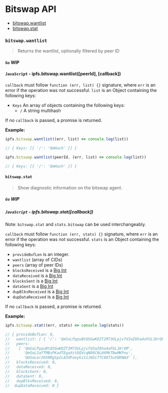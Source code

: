 # Bitswap API

* [bitswap.wantlist](#bitswapwantlist)
* [bitswap.stat](#bitswapstat)

### `bitswap.wantlist`

> Returns the wantlist, optionally filtered by peer ID

#### `Go` **WIP**

#### `JavaScript` - ipfs.bitswap.wantlist([peerId], [callback])

`callback` must follow `function (err, list) {}` signature, where `err` is an error if the operation was not successful. `list` is an Object containing the following keys:

- `Keys` An array of objects containing the following keys:
    - `/` A string multihash

If no `callback` is passed, a promise is returned.

**Example:**

```JavaScript
ipfs.bitswap.wantlist((err, list) => console.log(list))

// { Keys: [{ '/': 'QmHash' }] }

ipfs.bitswap.wantlist(peerId, (err, list) => console.log(list))

// { Keys: [{ '/': 'QmHash' }] }
```

#### `bitswap.stat`

> Show diagnostic information on the bitswap agent.

##### `Go` **WIP**

##### `JavaScript` - ipfs.bitswap.stat([callback])

Note: `bitswap.stat` and `stats.bitswap` can be used interchangeably.

`callback` must follow `function (err, stats) {}` signature, where `err` is an error if the operation was not successful. `stats` is an Object containing the following keys:

- `provideBufLen` is an integer.
- `wantlist` (array of CIDs)
- `peers` (array of peer IDs)
- `blocksReceived` is a [Big Int][1]
- `dataReceived` is a [Big Int][1]
- `blocksSent` is a [Big Int][1]
- `dataSent` is a [Big Int][1]
- `dupBlksReceived` is a [Big Int][1]
- `dupDataReceived` is a [Big Int][1]

If no `callback` is passed, a promise is returned.

**Example:**

```JavaScript
ipfs.bitswap.stat((err, stats) => console.log(stats))

// { provideBufLen: 0,
//   wantlist: [ { '/': 'QmSoLPppuBtQSGwKDZT2M73ULpjvfd3aZ6ha4oFGL1KrGM' } ],
//   peers:
//    [ 'QmSoLPppuBtQSGwKDZT2M73ULpjvfd3aZ6ha4oFGL1KrGM',
//      'QmSoLSafTMBsPKadTEgaXctDQVcqN88CNLHXMkTNwMKPnu',
//      'QmSoLer265NRgSp2LA3dPaeykiS1J6DifTC88f5uVQKNAd' ],
//   blocksReceived: 0,
//   dataReceived: 0,
//   blocksSent: 0,
//   dataSent: 0,
//   dupBlksReceived: 0,
//  dupDataReceived: 0 }
```

[1]: https://github.com/MikeMcl/big.js/
